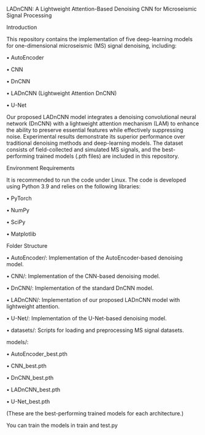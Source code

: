 LADnCNN: A Lightweight Attention-Based Denoising CNN for Microseismic Signal Processing

Introduction


This repository contains the implementation of five deep-learning models for one-dimensional microseismic (MS) signal denoising, including:

•	AutoEncoder 

•	CNN

•	DnCNN

•	LADnCNN (Lightweight Attention DnCNN)

•	U-Net

Our proposed LADnCNN model integrates a denoising convolutional neural network (DnCNN) with a lightweight attention mechanism (LAM) to enhance the ability to preserve essential features while effectively suppressing noise. Experimental results demonstrate its superior performance over traditional denoising methods and deep-learning models. The dataset consists of field-collected and simulated MS signals, and the best-performing trained models (.pth files) are included in this repository.

Environment Requirements


It is recommended to run the code under Linux. The code is developed using Python 3.9 and relies on the following libraries:

•	PyTorch

•	NumPy

•	SciPy

•	Matplotlib

Folder Structure


•	AutoEncoder/: Implementation of the AutoEncoder-based denoising model.

•	CNN/: Implementation of the CNN-based denoising model.

•	DnCNN/: Implementation of the standard DnCNN model.

•	LADnCNN/: Implementation of our proposed LADnCNN model with lightweight attention.

•	U-Net/: Implementation of the U-Net-based denoising model.

•	datasets/: Scripts for loading and preprocessing MS signal datasets.

models/:

•	AutoEncoder_best.pth

•	CNN_best.pth

•	DnCNN_best.pth

•	LADnCNN_best.pth

•	U-Net_best.pth

(These are the best-performing trained models for each architecture.)


You can train the models in train and test.py

